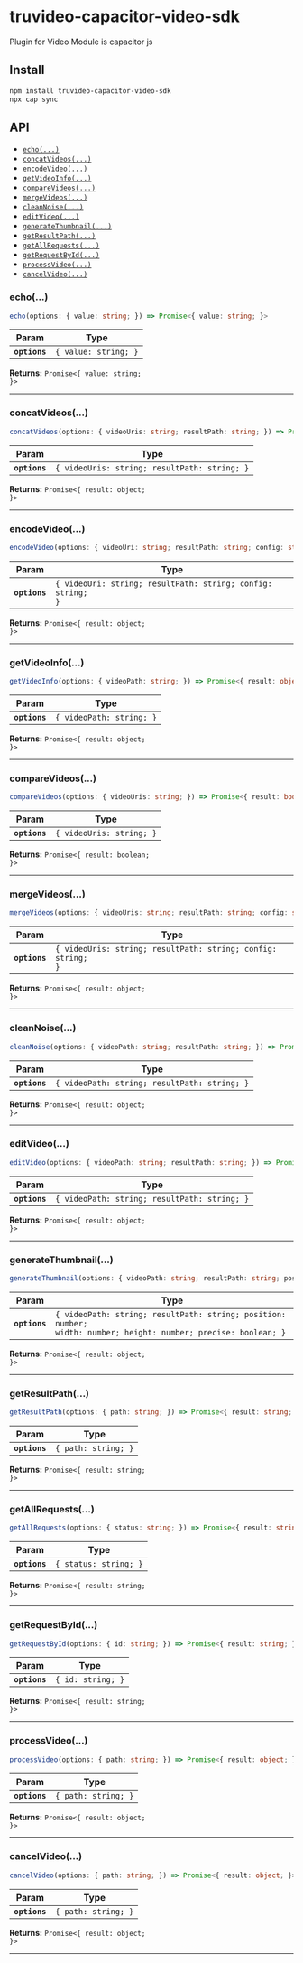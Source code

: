 # truvideo-capacitor-video-sdk

Plugin for Video Module is capacitor js

## Install

```bash
npm install truvideo-capacitor-video-sdk
npx cap sync
```

## API

<docgen-index>

* [`echo(...)`](#echo)
* [`concatVideos(...)`](#concatvideos)
* [`encodeVideo(...)`](#encodevideo)
* [`getVideoInfo(...)`](#getvideoinfo)
* [`compareVideos(...)`](#comparevideos)
* [`mergeVideos(...)`](#mergevideos)
* [`cleanNoise(...)`](#cleannoise)
* [`editVideo(...)`](#editvideo)
* [`generateThumbnail(...)`](#generatethumbnail)
* [`getResultPath(...)`](#getresultpath)
* [`getAllRequests(...)`](#getallrequests)
* [`getRequestById(...)`](#getrequestbyid)
* [`processVideo(...)`](#processvideo)
* [`cancelVideo(...)`](#cancelvideo)

</docgen-index>

<docgen-api>
<!--Update the source file JSDoc comments and rerun docgen to update the docs below-->

### echo(...)

```typescript
echo(options: { value: string; }) => Promise<{ value: string; }>
```

| Param         | Type                            |
| ------------- | ------------------------------- |
| **`options`** | <code>{ value: string; }</code> |

**Returns:** <code>Promise&lt;{ value: string; }&gt;</code>

--------------------


### concatVideos(...)

```typescript
concatVideos(options: { videoUris: string; resultPath: string; }) => Promise<{ result: object; }>
```

| Param         | Type                                                    |
| ------------- | ------------------------------------------------------- |
| **`options`** | <code>{ videoUris: string; resultPath: string; }</code> |

**Returns:** <code>Promise&lt;{ result: object; }&gt;</code>

--------------------


### encodeVideo(...)

```typescript
encodeVideo(options: { videoUri: string; resultPath: string; config: string; }) => Promise<{ result: object; }>
```

| Param         | Type                                                                   |
| ------------- | ---------------------------------------------------------------------- |
| **`options`** | <code>{ videoUri: string; resultPath: string; config: string; }</code> |

**Returns:** <code>Promise&lt;{ result: object; }&gt;</code>

--------------------


### getVideoInfo(...)

```typescript
getVideoInfo(options: { videoPath: string; }) => Promise<{ result: object; }>
```

| Param         | Type                                |
| ------------- | ----------------------------------- |
| **`options`** | <code>{ videoPath: string; }</code> |

**Returns:** <code>Promise&lt;{ result: object; }&gt;</code>

--------------------


### compareVideos(...)

```typescript
compareVideos(options: { videoUris: string; }) => Promise<{ result: boolean; }>
```

| Param         | Type                                |
| ------------- | ----------------------------------- |
| **`options`** | <code>{ videoUris: string; }</code> |

**Returns:** <code>Promise&lt;{ result: boolean; }&gt;</code>

--------------------


### mergeVideos(...)

```typescript
mergeVideos(options: { videoUris: string; resultPath: string; config: string; }) => Promise<{ result: object; }>
```

| Param         | Type                                                                    |
| ------------- | ----------------------------------------------------------------------- |
| **`options`** | <code>{ videoUris: string; resultPath: string; config: string; }</code> |

**Returns:** <code>Promise&lt;{ result: object; }&gt;</code>

--------------------


### cleanNoise(...)

```typescript
cleanNoise(options: { videoPath: string; resultPath: string; }) => Promise<{ result: object; }>
```

| Param         | Type                                                    |
| ------------- | ------------------------------------------------------- |
| **`options`** | <code>{ videoPath: string; resultPath: string; }</code> |

**Returns:** <code>Promise&lt;{ result: object; }&gt;</code>

--------------------


### editVideo(...)

```typescript
editVideo(options: { videoPath: string; resultPath: string; }) => Promise<{ result: object; }>
```

| Param         | Type                                                    |
| ------------- | ------------------------------------------------------- |
| **`options`** | <code>{ videoPath: string; resultPath: string; }</code> |

**Returns:** <code>Promise&lt;{ result: object; }&gt;</code>

--------------------


### generateThumbnail(...)

```typescript
generateThumbnail(options: { videoPath: string; resultPath: string; position: number; width: number; height: number; precise: boolean; }) => Promise<{ result: object; }>
```

| Param         | Type                                                                                                                       |
| ------------- | -------------------------------------------------------------------------------------------------------------------------- |
| **`options`** | <code>{ videoPath: string; resultPath: string; position: number; width: number; height: number; precise: boolean; }</code> |

**Returns:** <code>Promise&lt;{ result: object; }&gt;</code>

--------------------


### getResultPath(...)

```typescript
getResultPath(options: { path: string; }) => Promise<{ result: string; }>
```

| Param         | Type                           |
| ------------- | ------------------------------ |
| **`options`** | <code>{ path: string; }</code> |

**Returns:** <code>Promise&lt;{ result: string; }&gt;</code>

--------------------


### getAllRequests(...)

```typescript
getAllRequests(options: { status: string; }) => Promise<{ result: string; }>
```

| Param         | Type                             |
| ------------- | -------------------------------- |
| **`options`** | <code>{ status: string; }</code> |

**Returns:** <code>Promise&lt;{ result: string; }&gt;</code>

--------------------


### getRequestById(...)

```typescript
getRequestById(options: { id: string; }) => Promise<{ result: string; }>
```

| Param         | Type                         |
| ------------- | ---------------------------- |
| **`options`** | <code>{ id: string; }</code> |

**Returns:** <code>Promise&lt;{ result: string; }&gt;</code>

--------------------


### processVideo(...)

```typescript
processVideo(options: { path: string; }) => Promise<{ result: object; }>
```

| Param         | Type                           |
| ------------- | ------------------------------ |
| **`options`** | <code>{ path: string; }</code> |

**Returns:** <code>Promise&lt;{ result: object; }&gt;</code>

--------------------


### cancelVideo(...)

```typescript
cancelVideo(options: { path: string; }) => Promise<{ result: object; }>
```

| Param         | Type                           |
| ------------- | ------------------------------ |
| **`options`** | <code>{ path: string; }</code> |

**Returns:** <code>Promise&lt;{ result: object; }&gt;</code>

--------------------

</docgen-api>
